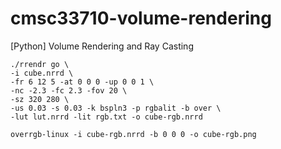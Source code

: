 # cmsc33710-volume-rendering
[Python] Volume Rendering and Ray Casting

```
./rrendr go \
-i cube.nrrd \
-fr 6 12 5 -at 0 0 0 -up 0 0 1 \
-nc -2.3 -fc 2.3 -fov 20 \
-sz 320 280 \
-us 0.03 -s 0.03 -k bspln3 -p rgbalit -b over \
-lut lut.nrrd -lit rgb.txt -o cube-rgb.nrrd

overrgb-linux -i cube-rgb.nrrd -b 0 0 0 -o cube-rgb.png
```
